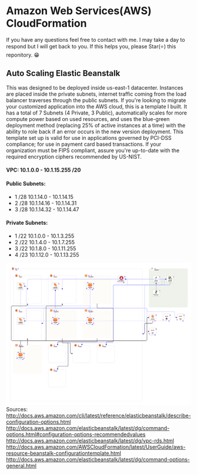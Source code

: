 # Amazon Web Services(AWS) CloudFormation
If you have any questions feel free to contact with me. I may take a day to respond but I will get back to you. If this helps you, please Star(⭐️) this reponitory. 😁 
## Auto Scaling Elastic Beanstalk
This was designed to be deployed inside us-east-1 datacenter. Instances are placed inside the private subnets, internet traffic coming from the load balancer traverses through the public subnets. If you're looking to migrate your customized application into the AWS cloud, this is a template I built. It has a total of 7 Subnets (4 Private, 3 Public), automatically scales for more compute power based on used resources, and uses the blue-green deployment method (replacing 25% of active instances at a time) with the ability to role back if an error occurs in the new version deployment. This template set up is valid for use in applications governed by PCI-DSS compliance; for use in payment card based transactions. If your organization must be FIPS compliant, assure you're up-to-date with the required encryption ciphers recommended by US-NIST.
#### VPC: 10.1.0.0 - 10.1.15.255 /20

#### Public Subnets:
  * 1 /28 10.1.14.0 - 10.1.14.15
  * 2 /28 10.1.14.16 - 10.1.14.31
  * 3 /28 10.1.14.32 - 10.1.14.47
  
#### Private Subnets:
  * 1 /22 10.1.0.0 - 10.1.3.255
  * 2 /22 10.1.4.0 - 10.1.7.255
  * 3 /22 10.1.8.0 - 10.1.11.255
  * 4 /23  10.1.12.0 - 10.1.13.255

![Result](https://github.com/SteveMB1/AWS-CloudFormation/blob/master/ElasticBeanstalk-4Private-Subnets.png?raw=true)
Sources: 
http://docs.aws.amazon.com/cli/latest/reference/elasticbeanstalk/describe-configuration-options.html
http://docs.aws.amazon.com/elasticbeanstalk/latest/dg/command-options.html#configuration-options-recommendedvalues
http://docs.aws.amazon.com/elasticbeanstalk/latest/dg/vpc-rds.html
http://docs.aws.amazon.com/AWSCloudFormation/latest/UserGuide/aws-resource-beanstalk-configurationtemplate.html
http://docs.aws.amazon.com/elasticbeanstalk/latest/dg/command-options-general.html
